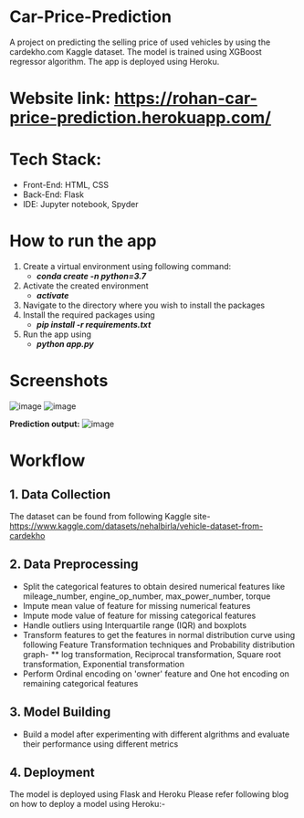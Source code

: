 # Car-Price-Prediction

A project on predicting the selling price of used vehicles by using the cardekho.com Kaggle dataset. The model is trained using XGBoost regressor algorithm.
The app is deployed using Heroku.

# Website link: https://rohan-car-price-prediction.herokuapp.com/

# Tech Stack:
* Front-End: HTML, CSS
* Back-End: Flask
* IDE: Jupyter notebook, Spyder

# How to run the app
1. Create a virtual environment using following command:
   * **_conda create -n <your environment name> python=3.7_**
2. Activate the created environment
   * **_activate <your environment name>_**
3. Navigate to the directory where you wish to install the packages 
4. Install the required packages using
   * **_pip install -r requirements.txt_**
5. Run the app using
   * **_python app.py_**
 
# Screenshots 
![image](https://user-images.githubusercontent.com/49038495/163014441-8e8e0482-9d6d-4561-8a29-dc3cc340741f.png)
![image](https://user-images.githubusercontent.com/49038495/163014684-154a0e55-46df-4848-8b34-e287170c6e0a.png)

**Prediction output:**
![image](https://user-images.githubusercontent.com/49038495/163014998-cf96ffa0-52da-4cd0-a49f-4a778530b03d.png)

# Workflow

## 1. Data Collection
  The dataset can be found from following Kaggle site-
  https://www.kaggle.com/datasets/nehalbirla/vehicle-dataset-from-cardekho
  
## 2. Data Preprocessing
  * Split the categorical features to obtain desired numerical features like mileage_number, engine_op_number, max_power_number, torque
  * Impute mean value of feature for missing numerical features
  * Impute mode value of feature for missing categorical features
  * Handle outliers using Interquartile range (IQR) and boxplots
  * Transform features to get the features in normal distribution curve using following Feature Transformation techniques and Probability distribution graph-
    ** log transformation, Reciprocal transformation, Square root transformation, Exponential transformation
  * Perform Ordinal encoding on 'owner' feature and One hot encoding on remaining categorical features
  
## 3. Model Building
  * Build a model after experimenting with different algrithms and evaluate their performance using different metrics
  
## 4. Deployment
  The model is deployed using Flask and Heroku
  Please refer following blog on how to deploy a model using Heroku:-
  
  
  
 
